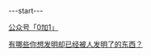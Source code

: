 ---start---

[公众号「0加1」](https://www.v2fy.com/p/000readme-zhunao/)


[有哪些你想发明却已经被人发明了的东西？](https://www.v2fy.com/p/001-faming-zn/)


